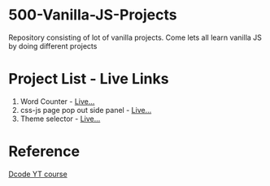 # 500-Vanilla-JS-Projects

Repository consisting of lot of vanilla projects. Come lets all learn vanilla JS by doing different projects

# Project List - Live Links

1. Word Counter - [Live...](https://birthreminders.netlify.app/)
2. css-js page pop out side panel - [Live...](https://vksidepanel.vercel.app/)
3. Theme selector - [Live...](https://vkthemeselector.vercel.app/)

# Reference

[Dcode YT course](https://www.youtube.com/c/dcode-software)
